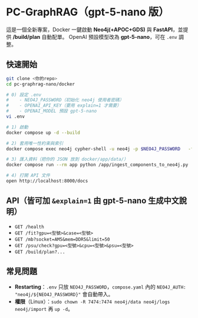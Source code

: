 
# PC-GraphRAG（gpt-5-nano 版）

這是一個全新專案，Docker 一鍵啟動 **Neo4j(+APOC+GDS)** 與 **FastAPI**，並提供 **/build/plan** 自動配單。
OpenAI 預設模型改為 **gpt-5-nano**，可在 `.env` 調整。

## 快速開始
```bash
git clone <你的repo>
cd pc-graphrag-nano/docker

# 0) 設定 .env
#    - NEO4J_PASSWORD（初始化 neo4j 使用者密碼）
#    - OPENAI_API_KEY（要用 explain=1 才需要）
#    - OPENAI_MODEL 預設 gpt-5-nano
vi .env

# 1) 啟動
docker compose up -d --build

# 2) 套用唯一性約束與索引
docker compose exec neo4j cypher-shell -u neo4j -p $NEO4J_PASSWORD   -f /var/lib/neo4j/import/neo4j_constraints.cypher

# 3) 匯入資料（把你的 JSON 放到 docker/app/data/）
docker compose run --rm app python /app/ingest_components_to_neo4j.py   --json /data/component_data_schema.json   --uri bolt://neo4j:7687 --user neo4j --password $NEO4J_PASSWORD --source dataset

# 4) 打開 API 文件
open http://localhost:8000/docs
```

## API（皆可加 `&explain=1` 由 gpt-5-nano 生成中文說明）
- `GET /health`
- `GET /fit?gpu=<型號>&case=<型號>`
- `GET /mb?socket=AM5&mem=DDR5&limit=50`
- `GET /psu/check?gpu=<型號>&cpu=<型號>&psu=<型號>`
- `GET /build/plan?...`

## 常見問題
- **Restarting**：`.env` 只放 `NEO4J_PASSWORD`，`compose.yaml` 內的 `NEO4J_AUTH: "neo4j/${NEO4J_PASSWORD}"` 會自動帶入。
- **權限**（Linux）：`sudo chown -R 7474:7474 neo4j/data neo4j/logs neo4j/import` 再 `up -d`。
